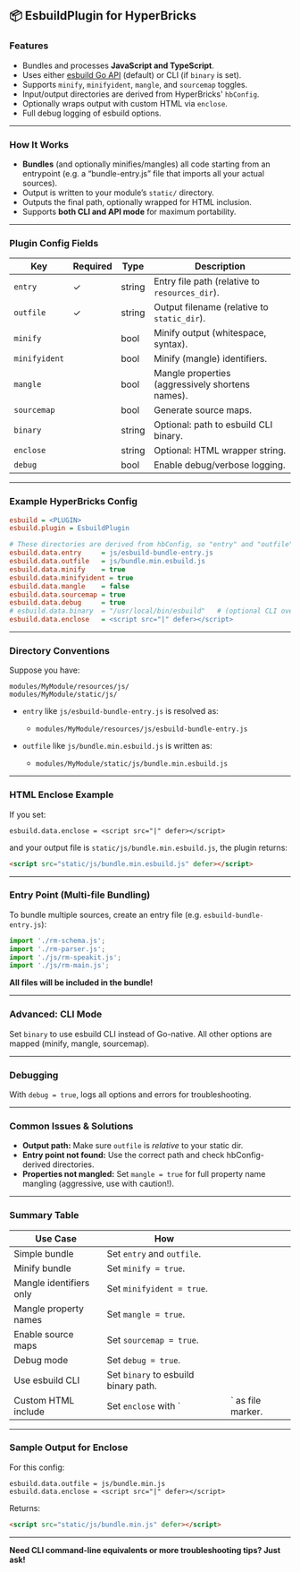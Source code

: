## 📦 **EsbuildPlugin for HyperBricks**

### **Features**

* Bundles and processes **JavaScript and TypeScript**.
* Uses either [esbuild Go API](https://esbuild.github.io/api/) (default) or CLI (if `binary` is set).
* Supports `minify`, `minifyident`, `mangle`, and `sourcemap` toggles.
* Input/output directories are derived from HyperBricks' `hbConfig`.
* Optionally wraps output with custom HTML via `enclose`.
* Full debug logging of esbuild options.

---

### **How It Works**

* **Bundles** (and optionally minifies/mangles) all code starting from an entrypoint (e.g. a “bundle-entry.js” file that imports all your actual sources).
* Output is written to your module’s `static/` directory.
* Outputs the final path, optionally wrapped for HTML inclusion.
* Supports **both CLI and API mode** for maximum portability.

---

### **Plugin Config Fields**

| Key           | Required | Type   | Description                                      |
| ------------- | -------- | ------ | ------------------------------------------------ |
| `entry`       | ✓        | string | Entry file path (relative to `resources_dir`).   |
| `outfile`     | ✓        | string | Output filename (relative to `static_dir`).      |
| `minify`      |          | bool   | Minify output (whitespace, syntax).              |
| `minifyident` |          | bool   | Minify (mangle) identifiers.                     |
| `mangle`      |          | bool   | Mangle properties (aggressively shortens names). |
| `sourcemap`   |          | bool   | Generate source maps.                            |
| `binary`      |          | string | Optional: path to esbuild CLI binary.            |
| `enclose`     |          | string | Optional: HTML wrapper string.                   |
| `debug`       |          | bool   | Enable debug/verbose logging.                    |

---

### **Example HyperBricks Config**

```ini
esbuild = <PLUGIN>
esbuild.plugin = EsbuildPlugin

# These directories are derived from hbConfig, so "entry" and "outfile" are relative:
esbuild.data.entry     = js/esbuild-bundle-entry.js
esbuild.data.outfile   = js/bundle.min.esbuild.js
esbuild.data.minify    = true
esbuild.data.minifyident = true
esbuild.data.mangle    = false
esbuild.data.sourcemap = true
esbuild.data.debug     = true
# esbuild.data.binary  = "/usr/local/bin/esbuild"   # (optional CLI override)
esbuild.data.enclose   = <script src="|" defer></script>
```

---

### **Directory Conventions**

Suppose you have:

```
modules/MyModule/resources/js/
modules/MyModule/static/js/
```

* `entry` like `js/esbuild-bundle-entry.js` is resolved as:

  * `modules/MyModule/resources/js/esbuild-bundle-entry.js`
* `outfile` like `js/bundle.min.esbuild.js` is written as:

  * `modules/MyModule/static/js/bundle.min.esbuild.js`

---

### **HTML Enclose Example**

If you set:

```
esbuild.data.enclose = <script src="|" defer></script>
```

and your output file is `static/js/bundle.min.esbuild.js`,
the plugin returns:

```html
<script src="static/js/bundle.min.esbuild.js" defer></script>
```

---

### **Entry Point (Multi-file Bundling)**

To bundle multiple sources, create an entry file (e.g. `esbuild-bundle-entry.js`):

```js
import './rm-schema.js';
import './rm-parser.js';
import './js/rm-speakit.js';
import './js/rm-main.js';
```

**All files will be included in the bundle!**

---

### **Advanced: CLI Mode**

Set `binary` to use esbuild CLI instead of Go-native.
All other options are mapped (minify, mangle, sourcemap).

---

### **Debugging**

With `debug = true`, logs all options and errors for troubleshooting.

---

### **Common Issues & Solutions**

* **Output path:** Make sure `outfile` is *relative* to your static dir.
* **Entry point not found:** Use the correct path and check hbConfig-derived directories.
* **Properties not mangled:** Set `mangle = true` for full property name mangling (aggressive, use with caution!).

---

### **Summary Table**

| Use Case                | How                                  |                    |
| ----------------------- | ------------------------------------ | ------------------ |
| Simple bundle           | Set `entry` and `outfile`.           |                    |
| Minify bundle           | Set `minify = true`.                 |                    |
| Mangle identifiers only | Set `minifyident = true`.            |                    |
| Mangle property names   | Set `mangle = true`.                 |                    |
| Enable source maps      | Set `sourcemap = true`.              |                    |
| Debug mode              | Set `debug = true`.                  |                    |
| Use esbuild CLI         | Set `binary` to esbuild binary path. |                    |
| Custom HTML include     | Set `enclose` with \`                | \` as file marker. |

---

### **Sample Output for Enclose**

For this config:

```
esbuild.data.outfile = js/bundle.min.js
esbuild.data.enclose = <script src="|" defer></script>
```

Returns:

```html
<script src="static/js/bundle.min.js" defer></script>
```

---

**Need CLI command-line equivalents or more troubleshooting tips? Just ask!**
